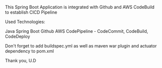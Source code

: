This Spring Boot Application is integrated with Github and AWS CodeBuild to establish CICD Pipeline

Used Technologies:

Java Spring Boot
Github
AWS CodePipeline - CodeCommit, CodeBuild, CodeDeploy


Don't forget to add buildspec.yml as well as maven war plugin and actuator dependency
to pom.xml


Thank you,
U.D







